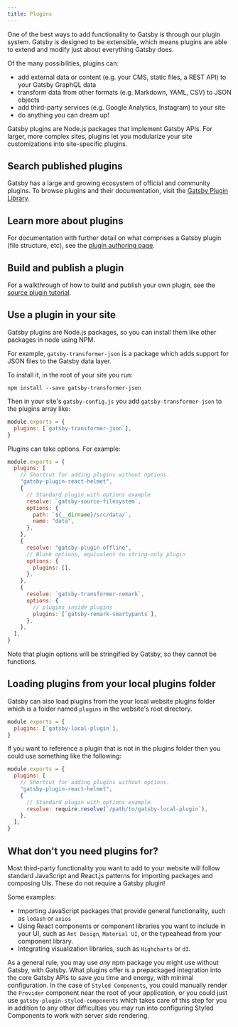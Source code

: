 ```yaml
---
title: Plugins
---
```


One of the best ways to add functionality to Gatsby is through our plugin system. Gatsby is designed to be extensible, which means plugins are able to extend and modify just about everything Gatsby does.

Of the many possibilities, plugins can:

- add external data or content (e.g. your CMS, static files, a REST API) to your Gatsby GraphQL data
- transform data from other formats (e.g. Markdown, YAML, CSV) to JSON objects
- add third-party services (e.g. Google Analytics, Instagram) to your site
- do anything you can dream up!

Gatsby plugins are Node.js packages that implement Gatsby APIs. For larger, more complex sites, plugins let you modularize your site customizations into site-specific plugins.

## Search published plugins

Gatsby has a large and growing ecosystem of official and community plugins. To browse plugins and their documentation, visit the [Gatsby Plugin Library](/plugins/).

## Learn more about plugins

For documentation with further detail on what comprises a Gatsby plugin (file structure, etc), see the [plugin authoring page](/docs/source-plugin-tutorial/).

## Build and publish a plugin

For a walkthrough of how to build and publish your own plugin, see the [source plugin tutorial](/docs/source-plugin-tutorial/).

## Use a plugin in your site

Gatsby plugins are Node.js packages, so you can install them like other packages in node using NPM.

For example, `gatsby-transformer-json` is a package which adds support for JSON files to the Gatsby data layer.

To install it, in the root of your site you run:

```shell
npm install --save gatsby-transformer-json
```

Then in your site's `gatsby-config.js` you add `gatsby-transformer-json` to the plugins array like:

```javascript:title=gatsby-config.js
module.exports = {
  plugins: [`gatsby-transformer-json`],
}
```

Plugins can take options. For example:

```javascript:title=gatsby-config.js
module.exports = {
  plugins: [
    // Shortcut for adding plugins without options.
    "gatsby-plugin-react-helmet",
    {
      // Standard plugin with options example
      resolve: `gatsby-source-filesystem`,
      options: {
        path: `${__dirname}/src/data/`,
        name: "data",
      },
    },
    {
      resolve: "gatsby-plugin-offline",
      // Blank options, equivalent to string-only plugin
      options: {
        plugins: [],
      },
    },
    {
      resolve: `gatsby-transformer-remark`,
      options: {
        // plugins inside plugins
        plugins: [`gatsby-remark-smartypants`],
      },
    },
  ],
}
```

Note that plugin options will be stringified by Gatsby, so they cannot be functions.

## Loading plugins from your local plugins folder

Gatsby can also load plugins from the your local website plugins folder which is a folder named `plugins` in the website's root directory.

```javascript:title=gatsby-config.js
module.exports = {
  plugins: [`gatsby-local-plugin`],
}
```

If you want to reference a plugin that is not in the plugins folder then you could use something like the following:

```javascript:title=gatsby-config.js
module.exports = {
  plugins: [
    // Shortcut for adding plugins without options.
    "gatsby-plugin-react-helmet",
    {
      // Standard plugin with options example
      resolve: require.resolve(`/path/to/gatsby-local-plugin`),
    },
  ],
}
```

## What don't you need plugins for?

Most third-party functionality you want to add to your website will follow standard JavaScript and React.js patterns for importing packages and composing UIs. These do not require a Gatsby plugin!

Some examples:

- Importing JavaScript packages that provide general functionality, such as `lodash` or `axios`
- Using React components or component libraries you want to include in your UI, such as `Ant Design`, `Material UI`, or the typeahead from your component library.
- Integrating visualization libraries, such as `Highcharts` or `d3`.

As a general rule, you may use _any_ npm package you might use without Gatsby, with Gatsby. What plugins offer is a prepackaged integration into the core Gatsby APIs to save you time and energy, with minimal configuration. In the case of `Styled Components`, you could manually render the `Provider` component near the root of your application, or you could just use `gatsby-plugin-styled-components` which takes care of this step for you in addition to any other difficulties you may run into configuring Styled Components to work with server side rendering.
